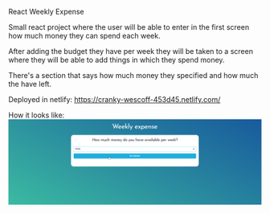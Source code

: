 React Weekly Expense

Small react project where the user will be able to enter in the first screen how much money they can spend each week.

After adding the budget they have per week they will be taken to a screen where they will be able to add things in which they spend money.

There's a section that says how much money they specified and how much the have left.

Deployed in netlify: https://cranky-wescoff-453d45.netlify.com/

How it looks like:
![](public/img/home.PNG)




